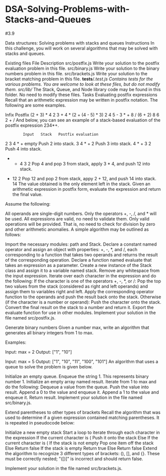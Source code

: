 # DSA-Solving-Problems-with-Stacks-and-Queues
#3.9


Data structures: Solving problems with stacks and queues
Instructions
In this challenge, you will work on several algorithms that may be solved with stacks and queues.

Existing files
File	Description
src/postfix.js	Write your solution to the postfix evaluation problem in this file.
src/binary.js	Write your solution to the binary numbers problem in this file.
src/brackets.js	Write your solution to the bracket matching problem in this file.
__tests__/*.test.js	Contains tests for the various problems. You are welcome to look at these files, but do not modify them.
src/lib/*	The Stack, Queue, and Node library code may be found in this folder. No need to modify these files.
Tasks
Evaluating postfix expressions
Recall that an arithmetic expression may be written in postfix notation. The following are some examples.

Infix	Postfix
(2 + 3) * 4	2 3 + 4 *
(2 + (4 - 5) * 3)	2 4 5 - 3 * +
8 / (6 + 2)	8 6 2 + /
And below, you can see an example of a stack-based evaluation of the postfix expression 234*+.

            Input	Stack	Postfix evaluation
2 3 4 * +	empty	Push 2 into stack.
3 4 * +	2	Push 3 into stack.
4 * +	3 2	Push 4 into stack.
* +	4 3 2	Pop 4 and pop 3 from stack, apply 3 * 4, and push 12 into stack.
+	12 2	Pop 12 and pop 2 from stack, appy 2 + 12, and push 14 into stack.
14	The value obtained is the only element left in the stack.
Given an arithmetic expression in postfix form, evaluate the expression and return the final value.

Assume the following:

All operands are single-digit numbers.
Only the operators +, -, /, and * will be used.
All expressions are valid, no need to validate them.
Only valid operations will be provided. That is, no need to check for division by zero and other arithmetic anomalies.
A simple algorithm may be outlined as follows:

Import the necessary modules: path and Stack.
Declare a constant named operator and assign an object with properties: +, -, *, and /, each corresponding to a function that takes two operands and returns the result of the corresponding operation.
Declare a function named evaluate that takes an expression as a parameter.
Create a new instance of the Stack class and assign it to a variable named stack.
Remove any whitespace from the input expression.
Iterate over each character in the expression and do the following:
If the character is one of the operators +, -, *, or /:
Pop the top two values from the stack (considered as right and left operands) and assign them to variables right and left.
Apply the corresponding operator function to the operands and push the result back onto the stack.
Otherwise (if the character is a number or operand):
Push the character onto the stack.
Convert the final result on the stack to a number and return it.
Export the evaluate function for use in other modules.
Implement your solution in the file named src/postfix.js.

Generate binary numbers
Given a number max, write an algorithm that generates all binary integers from 1 to max.

Examples:

Input: max = 2
Output: ["1", "10"]

Input: max = 5
Output: ["1", "10", "11", "100", "101"]
An algorithm that uses a queue to solve the problem is given below.

Initialize an empty queue.
Enqueue the string 1. This represents binary number 1.
Initialize an empty array named result.
Iterate from 1 to max and do the following:
Dequeue a value from the queue.
Push the value into result.
Append a 0 to the value and enqueue it.
Append a 1 to the value and enqueue it.
Return result.
Implement your solution in the file named src/binary.js.

Extend parentheses to other types of brackets
Recall the algorithm that was used to determine if a given expression contained matching parentheses. It is repeated in pseudocode below:

Initialize a new empty stack
Start a loop to iterate through each character in the expression
If the current character is (
Push it onto the stack
Else
If the current character is (
If the stack is not empty
Pop one item off the stack
Else
Return false
If the stack is empty
Return true
Else
Return false
Extend the algorithm to recognize 3 different types of brackets: (), [], and {}. These must be correctly nested; "([)]" is incorrect and should return false.

Implement your solution in the file named src/brackets.js.
